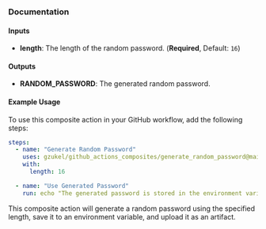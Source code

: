 ### Documentation

#### Inputs
- **length**: The length of the random password. (**Required**, Default: `16`)

#### Outputs
- **RANDOM_PASSWORD**: The generated random password.

#### Example Usage
To use this composite action in your GitHub workflow, add the following steps:

```yaml
steps:
  - name: "Generate Random Password"
    uses: gzukel/github_actions_composites/generate_random_password@main
    with:
      length: 16

  - name: "Use Generated Password"
    run: echo "The generated password is stored in the environment variable: ${{ env.RANDOM_PASSWORD }}"
```

This composite action will generate a random password using the specified length, save it to an environment variable, and upload it as an artifact.